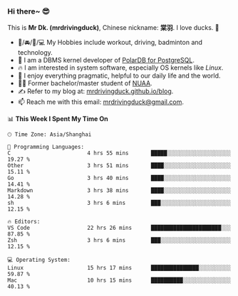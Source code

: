 ### Hi there~ 😎

This is **Mr Dk. (mrdrivingduck)**, Chinese nickname: **棠羽**. I love ducks. 🦆

- 💪/🚘/🏸/💻 My Hobbies include workout, driving, badminton and technology.
- 🍊 I am a DBMS kernel developer of [PolarDB for PostgreSQL](https://github.com/ApsaraDB/PolarDB-for-PostgreSQL).
- 🔥 I am interested in system software, especially OS kernels like *Linux*.
- 🔧 I enjoy everything pragmatic, helpful to our daily life and the world.
- 👨‍🎓 Former bachelor/master student of [NUAA](https://en.wikipedia.org/wiki/Nanjing_University_of_Aeronautics_and_Astronautics).
- ✍ Refer to my blog at: [mrdrivingduck.github.io/blog](https://mrdrivingduck.github.io/blog/).
- 📫 Reach me with this email: [mrdrivingduck@gmail.com](mailto:mrdrivingduck@gmail.com).

<!--START_SECTION:waka-->
📊 **This Week I Spent My Time On** 

```text
🕑︎ Time Zone: Asia/Shanghai

💬 Programming Languages: 
C                        4 hrs 55 mins       █████░░░░░░░░░░░░░░░░░░░░   19.27 % 
Other                    3 hrs 51 mins       ████░░░░░░░░░░░░░░░░░░░░░   15.11 % 
Go                       3 hrs 40 mins       ████░░░░░░░░░░░░░░░░░░░░░   14.41 % 
Markdown                 3 hrs 38 mins       ████░░░░░░░░░░░░░░░░░░░░░   14.28 % 
sh                       3 hrs 6 mins        ███░░░░░░░░░░░░░░░░░░░░░░   12.15 % 

🔥 Editors: 
VS Code                  22 hrs 26 mins      ██████████████████████░░░   87.85 % 
Zsh                      3 hrs 6 mins        ███░░░░░░░░░░░░░░░░░░░░░░   12.15 % 

💻 Operating System: 
Linux                    15 hrs 17 mins      ███████████████░░░░░░░░░░   59.87 % 
Mac                      10 hrs 15 mins      ██████████░░░░░░░░░░░░░░░   40.13 % 
```


<!--END_SECTION:waka-->

<!-- ![Mr Dk.'s GitHub Stats](https://github-readme-stats.vercel.app/api?username=mrdrivingduck&count_private&show_icons=true&theme=buefy) -->

<!-- ![Most Used Languages](https://github-readme-stats.vercel.app/api/top-langs/?username=mrdrivingduck&exclude_repo=mips32-CPU,snort-tcp-socket&theme=buefy&layout=compact&langs_count=10) -->


<!--
**mrdrivingduck/mrdrivingduck** is a ✨ _special_ ✨ repository because its `README.md` (this file) appears on your GitHub profile.

Here are some ideas to get you started:

- 🔭 I’m currently working on ...
- 🌱 I’m currently learning ...
- 👯 I’m looking to collaborate on ...
- 🤔 I’m looking for help with ...
- 💬 Ask me about ...
- 📫 How to reach me: ...
- 😄 Pronouns: ...
- ⚡ Fun fact: ...
-->
